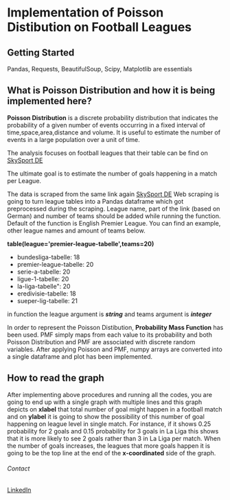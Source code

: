 # Implementation of Poisson Distibution on Football Leagues 


## Getting Started

Pandas, Requests, BeautifulSoup, Scipy, Matplotlib are essentials


## What is Poisson Distribution and how it is being implemented here?

**Poisson Distribution** is a discrete probability distribution that indicates the probability of a given number of events occurring in a fixed interval of time,space,area,distance and volume. It is useful to estimate the number of events in a large population over a unit of time.


The analysis focuses on football leagues that their table can be find on [SkySport DE](https://sport.sky.de/fussball/tabellen) 


The ultimate goal is to estimate the number of goals happening in a match per League.


The data is scraped from the same link again [SkySport DE](https://sport.sky.de/fussball/tabellen) Web scraping is going to turn league tables into a Pandas dataframe which got preprocessed during the scraping. League name, part of the link (based on German) and number of teams should be added while running the function. Default of the function is English Premier League. You can find an example, other league names and amount of teams below.

**table(league='premier-league-tabelle',teams=20)**

- bundesliga-tabelle: 18
- premier-league-tabelle: 20
- serie-a-tabelle: 20
- ligue-1-tabelle: 20
- la-liga-tabelle": 20
- eredivisie-tabelle: 18
- sueper-lig-tabelle: 21

in function the league argument is ***string*** and teams argument is ***integer***

In order to represent the Poisson Distibution, **Probability Mass Function** has been used. PMF simply maps from each value to its probability and both Poisson Distribution and PMF are associated with discrete random variables. After applying Poisson and PMF, numpy arrays are converted into a single dataframe and plot has been implemented.


## How to read the graph

After implementing above procedures and running all the codes, you are going to end up with a single graph with multiple lines and this graph depicts on **xlabel** that total number of goal might happen in a football match and on **ylabel** it is going to show the possibility of this number of goal happening on league level in single match. For instance, if it shows 0.25 probability for 2 goals and 0.15 probability for 3 goals in La Liga this shows that it is more likely to see 2 goals rather than 3 in La Liga per match. When the number of goals increases, the leagues that more goals happen it is going to be the top line at the end of the **x-coordinated** side of the graph.



###### Contact

[LinkedIn](https://www.linkedin.com/in/caner-bulut-48a0784a/)